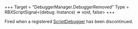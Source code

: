 +++
Target = "DebuggerManager.DebuggerRemoved"
Type = RBXScriptSignal<(debug: Instance) => void, false>
+++

Fired when a registered [ScriptDebugger](https://developer.roblox.com/api-reference/class/ScriptDebugger) has been discontinued.
